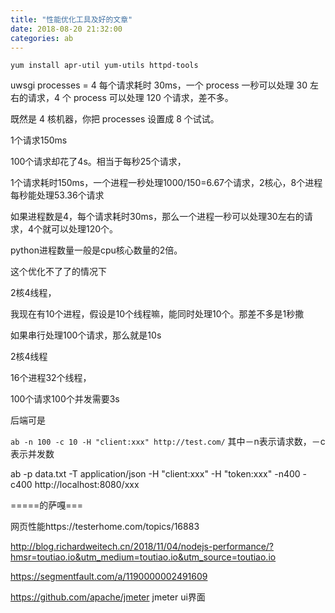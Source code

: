 ```yaml
---
title: "性能优化工具及好的文章"
date: 2018-08-20 21:32:00
categories: ab
---
```


```shell
yum install apr-util yum-utils httpd-tools
```

uwsgi processes = 4
每个请求耗时 30ms，一个 process 一秒可以处理 30 左右的请求，4 个 process 可以处理 120 个请求，差不多。

既然是 4 核机器，你把 processes 设置成 8 个试试。



1个请求150ms

100个请求却花了4s。相当于每秒25个请求，

1个请求耗时150ms，一个进程一秒处理1000/150=6.67个请求，2核心，8个进程每秒能处理53.36个请求

如果进程数是4，每个请求耗时30ms，那么一个进程一秒可以处理30左右的请求，4个就可以处理120个。

python进程数量一般是cpu核心数量的2倍。

这个优化不了了的情况下

2核4线程，

我现在有10个进程，假设是10个线程嘛，能同时处理10个。那差不多是1秒撒

如果串行处理100个请求，那么就是10s

2核4线程

16个进程32个线程，

100个请求100个并发需要3s

后端可是





`ab -n 100 -c 10 -H "client:xxx" http://test.com/` 其中－n表示请求数，－c表示并发数

ab -p data.txt -T application/json -H "client:xxx" -H "token:xxx" -n400 -c400 http://localhost:8080/xxx



=====的萨嘎===



网页性能https://testerhome.com/topics/16883



http://blog.richardweitech.cn/2018/11/04/nodejs-performance/?hmsr=toutiao.io&utm_medium=toutiao.io&utm_source=toutiao.io

https://segmentfault.com/a/1190000002491609





https://github.com/apache/jmeter   jmeter ui界面

